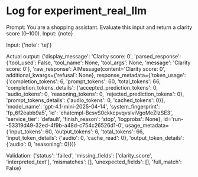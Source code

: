 # Log for experiment_real_llm

Prompt: You are a shopping assistant.
Evaluate this input and return a clarity score (0–100).
Input: {note}


Input: {'note': 'tej'}

Actual output: {'display_message': 'Clarity score: 0', 'parsed_response': {'tool_used': False, 'tool_name': None, 'tool_args': None, 'message': 'Clarity score: 0'}, 'raw_response': AIMessage(content='Clarity score: 0', additional_kwargs={'refusal': None}, response_metadata={'token_usage': {'completion_tokens': 6, 'prompt_tokens': 60, 'total_tokens': 66, 'completion_tokens_details': {'accepted_prediction_tokens': 0, 'audio_tokens': 0, 'reasoning_tokens': 0, 'rejected_prediction_tokens': 0}, 'prompt_tokens_details': {'audio_tokens': 0, 'cached_tokens': 0}}, 'model_name': 'gpt-4.1-mini-2025-04-14', 'system_fingerprint': 'fp_6f2eabb9a5', 'id': 'chatcmpl-BcsvS0ckkcpvqvsIviVgoMeZIzSE3', 'service_tier': 'default', 'finish_reason': 'stop', 'logprobs': None}, id='run--53319d49-32ed-4f9b-a48d-c754c26526d1-0', usage_metadata={'input_tokens': 60, 'output_tokens': 6, 'total_tokens': 66, 'input_token_details': {'audio': 0, 'cache_read': 0}, 'output_token_details': {'audio': 0, 'reasoning': 0}})}

Validation: {'status': 'failed', 'missing_fields': ['clarity_score', 'interpreted_text'], 'mismatches': [], 'unexpected_fields': [], 'full_match': False}

